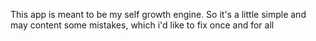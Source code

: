 This app is meant to be my self growth engine. So it's a little simple and may content some mistakes, which i'd like to fix once and for all
